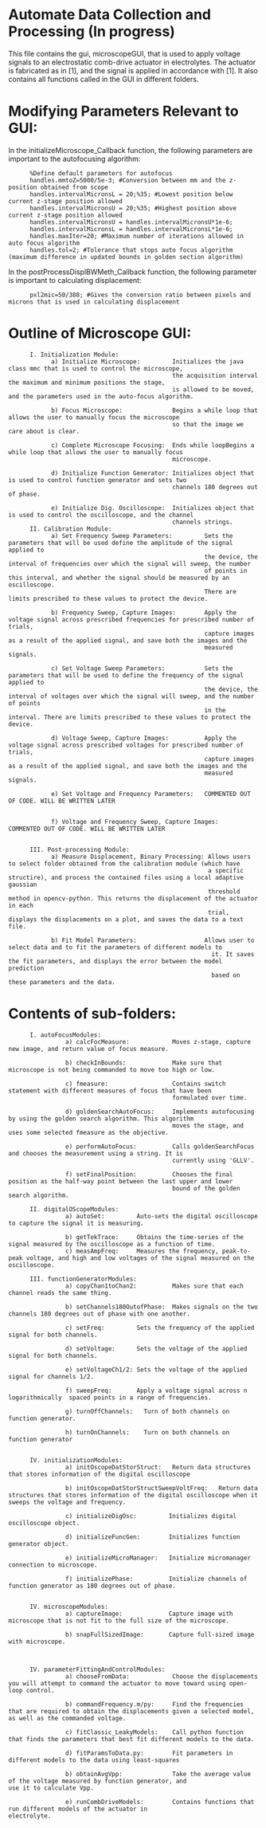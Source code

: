 # Automate Data Collection and Processing (In progress)

This file contains the gui, microscopeGUI, that is used to apply voltage signals to an 
electrostatic comb-drive actuator in electrolytes. The actuator is fabricated as in [1],
and the signal is applied in accordance with [1]. It also contains all functions called 
in the GUI in different folders. 

# Modifying Parameters Relevant to GUI:

In the initializeMicroscope_Callback function, the following parameters are important to the autofocusing algorithm:

          %Define default parameters for autofocus
          handles.mmtoZ=5000/5e-3; #Conversion between mm and the z-position obtained from scope
          handles.intervalMicronsL = 20;%35; #Lowest position below current z-stage position allowed
          handles.intervalMicronsU = 20;%35; #Highest position above current z-stage position allowed
          handles.intervalMicronsU = handles.intervalMicronsU*1e-6;
          handles.intervalMicronsL = handles.intervalMicronsL*1e-6;
          handles.maxIter=20; #Maximum number of iterations allowed in auto focus algorithm
          handles.tol=2; #Tolerance that stops auto focus algorithm (maximum difference in updated bounds in golden section algorithm)

In the postProcessDisplBWMeth_Callback function, the following parameter is important to calculating displacement:

          pxl2mic=50/388; #Gives the conversion ratio between pixels and microns that is used in calculating displacement


# Outline of Microscope GUI:
          I. Initialization Module:
                a) Initialize Microscope:         Initializes the java class mmc that is used to control the microscope,
                                                  the acquisition interval the maximum and minimum positions the stage,
                                                  is allowed to be moved, and the parameters used in the auto-focus algorithm.

                b) Focus Microscope:              Begins a while loop that allows the user to manually focus the microscope
                                                  so that the image we care about is clear.

                c) Complete Microscope Focusing:  Ends while loopBegins a while loop that allows the user to manually focus
                                                  microscope.

                d) Initialize Function Generator: Initializes object that is used to control function generator and sets two
                                                  channels 180 degrees out of phase.

                e) Initialize Dig. Oscilloscope:  Initializes object that is used to control the oscilloscope, and the channel
                                                  channels strings.
          II. Calibration Module:
                a) Set Frequency Sweep Parameters:         Sets the parameters that will be used define the amplitude of the signal applied to 
                                                           the device, the interval of frequencies over which the signal will sweep, the number 
                                                           of points in this interval, and whether the signal should be measured by an oscilloscope.
                                                           There are limits prescribed to these values to protect the device.

                b) Frequency Sweep, Capture Images:        Apply the voltage signal across prescribed frequencies for prescribed number of trials, 
                                                           capture images as a result of the applied signal, and save both the images and the
                                                           measured signals. 

                c) Set Voltage Sweep Parameters:           Sets the parameters that will be used to define the frequency of the signal applied to
                                                           the device, the interval of voltages over which the signal will sweep, and the number of points
                                                           in the interval. There are limits prescribed to these values to protect the device. 

                d) Voltage Sweep, Capture Images:          Apply the voltage signal across prescribed voltages for prescribed number of trials, 
                                                           capture images as a result of the applied signal, and save both the images and the
                                                           measured signals. 

                e) Set Voltage and Frequency Parameters:   COMMENTED OUT OF CODE. WILL BE WRITTEN LATER
                

                f) Voltage and Frequency Sweep, Capture Images:   COMMENTED OUT OF CODE. WILL BE WRITTEN LATER
  

          III. Post-processing Module:
                a) Measure Displacement, Binary Processing: Allows users to select folder obtained from the calibration module (which have
                                                            a specific structire), and process the contained files using a local adaptive gaussian 
                                                            threshold method in opencv-python. This returns the displacement of the actuator in each
                                                            trial, displays the displacements on a plot, and saves the data to a text file.

                b) Fit Model Parameters:                   Allows user to select data and to fit the parameters of different models to 
                                                             it. It saves the fit parameters, and displays the error between the model prediction
                                                             based on these parameters and the data. 
                                                     
# Contents of sub-folders: 

          I. autoFocusModules:
                    a) calcFocMeasure:            Moves z-stage, capture new image, and return value of focus measure.
                    
                    b) checkInBounds:             Make sure that microscope is not being commanded to move too high or low.
                    
                    c) fmeasure:                  Contains switch statement with different measures of focus that have been 
                                                  formulated over time. 
                    
                    d) goldenSearchAutoFocus:     Implements autofocusing by using the golden search algorithm. This algorithm 
                                                  moves the stage, and uses some selected fmeasure as the objective.
                                                  
                    e) performAutoFocus:          Calls goldenSearchFocus and chooses the measurement using a string. It is 
                                                  currently using 'GLLV'.
                                                  
                    f) setFinalPosition:          Chooses the final position as the half-way point between the last upper and lower 
                                                  bound of the golden search algorithm.

          II. digitalOScopeModules:
                    a) autoSet:         Auto-sets the digital oscilloscope to capture the signal it is measuring.
                    
                    b) getTekTrace:     Obtains the time-series of the signal measured by the oscilloscope as a function of time.
                    c) measAmpFreq:     Measures the frequency, peak-to-peak voltage, and high and low voltages of the signal measured on the oscilloscope.
                    
          III. functionGeneratorModules:
                    a) copyChan1toChan2:          Makes sure that each channel reads the same thing.
                    
                    b) setChannels180OutofPhase:  Makes signals on the two channels 180 degrees out of phase with one another.
                    
                    c) setFreq:         Sets the frequency of the applied signal for both channels.
                    
                    d) setVoltage:      Sets the voltage of the applied signal for both channels.
                    
                    e) setVoltageCh1/2: Sets the voltage of the applied signal for channels 1/2.
                    
                    f) sweepFreq:       Apply a voltage signal across n logarithmically  spaced points in a range of frequencies.
                    
                    g) turnOffChannels:   Turn of both channels on function generator.
                    
                    h) turnOnChannels:    Turn on both channels on function generator
                    
                    
          IV. initializationModules:
                    a) initOscopeDatStorStruct:   Return data structures that stores information of the digital oscilloscope
                    
                    b) initOscopeDatStorStructSweepVoltFreq:   Return data structures that stores information of the digital oscilloscope when it sweeps the voltage and frequency.
                    
                    c) initializeDigOsc:         Initializes digital oscilloscope object.
                    
                    d) initializeFuncGen:        Initializes function generator object.
                    
                    e) initializeMicroManager:   Initialize micromanager connection to microscope.
                    
                    f) initializePhase:          Initialize channels of function generator as 180 degrees out of phase.
                    
                    
          IV. microscopeModules:
                    a) captureImage:             Capture image with microscope that is not fit to the full size of the microscope.
                    
                    b) snapFullSizedImage:       Capture full-sized image with microscope.
                    
                    
           
          IV. parameterFittingAndControlModules:
                    a) chooseFromData:            Choose the displacements you will attempt to command the actuator to move toward using open-loop control.
                    
                    b) commandFrequency.m/py:     Find the frequencies that are required to obtain the displacements given a selected model, as well as the commanded voltage.
                    
                    c) fitClassic_LeakyModels:    Call python function that finds the parameters that best fit different models to the data.        
                    
                    d) fitParamsToData.py:        Fit parameters in different models to the data using least-squares 
                                     
                    b) obtainAvgVpp:              Take the average value of the voltage measured by function generator, and                                                   use it to calculate Vpp.
                    
                    e) runCombDriveModels:        Contains functions that run different models of the actuator in                                                             electrolyte. 

